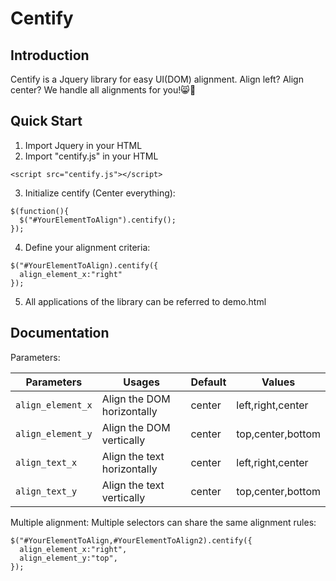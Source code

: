 # Centify
## Introduction

Centify is a Jquery library for easy UI(DOM) alignment.
Align left? Align center? We handle all alignments for you!:smile_cat::clap:

## Quick Start
1. Import Jquery in your HTML
2. Import "centify.js" in your HTML
```
<script src="centify.js"></script>
```
3. Initialize centify (Center everything):
```
$(function(){
  $("#YourElementToAlign").centify();
});
```
4. Define your alignment criteria:
```
$("#YourElementToAlign).centify({
  align_element_x:"right"
});
```
5. All applications of the library can be referred to demo.html

## Documentation
Parameters:

| Parameters | Usages | Default | Values |
| ------------- | ------------- | ------------- | ------------- |
| `align_element_x`  | Align the DOM horizontally  | center | left,right,center |
| `align_element_y` | Align the DOM vertically  | center | top,center,bottom |
| `align_text_x`  | Align the text horizontally  | center | left,right,center |
| `align_text_y`  | Align the text vertically  | center | top,center,bottom |

Multiple alignment:
Multiple selectors can share the same alignment rules:
```
$("#YourElementToAlign,#YourElementToAlign2).centify({
  align_element_x:"right",
  align_element_y:"top",
});
```
